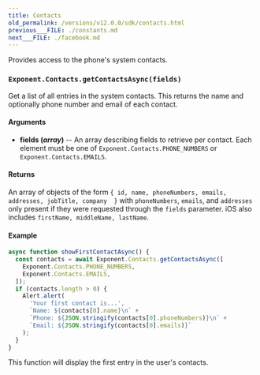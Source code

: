 ```yaml
---
title: Contacts
old_permalink: /versions/v12.0.0/sdk/contacts.html
previous___FILE: ./constants.md
next___FILE: ./facebook.md
---
```


Provides access to the phone's system contacts.

### `Exponent.Contacts.getContactsAsync(fields)`

Get a list of all entries in the system contacts. This returns the name and optionally phone number and email of each contact.

#### Arguments

-   **fields (_array_)** -- An array describing fields to retrieve per contact. Each element must be one of `Exponent.Contacts.PHONE_NUMBERS` or `Exponent.Contacts.EMAILS`.

#### Returns

An array of objects of the form `{ id, name, phoneNumbers, emails, addresses, jobTitle, company  }` with `phoneNumbers`, `emails`, and `addresses` only present if they were requested through the `fields` parameter. iOS also includes `firstName, middleName, lastName`.

#### Example

```javascript
async function showFirstContactAsync() {
  const contacts = await Exponent.Contacts.getContactsAsync([
    Exponent.Contacts.PHONE_NUMBERS,
    Exponent.Contacts.EMAILS,
  ]);
  if (contacts.length > 0) {
    Alert.alert(
      'Your first contact is...',
      `Name: ${contacts[0].name}\n` +
      `Phone: ${JSON.stringify(contacts[0].phoneNumbers)}\n` +
      `Email: ${JSON.stringify(contacts[0].emails)}`
    );
  }
}
```

This function will display the first entry in the user's contacts.
